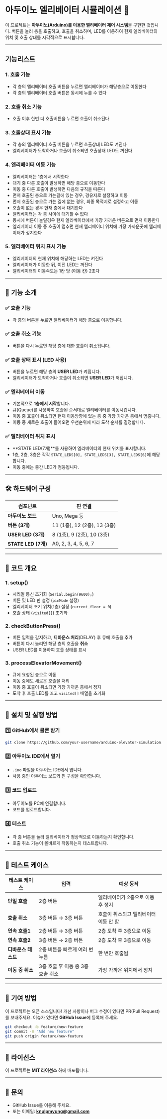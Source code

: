 # 아두이노 엘리베이터 시뮬레이션 🚀

이 프로젝트는 **아두이노(Arduino)를 이용한 엘리베이터 제어 시스템**을 구현한 것입니다. 버튼을 눌러 층을 호출하고, 호출을 취소하며, LED를 이용하여 현재 엘리베이터의 위치 및 호출 상태를 시각적으로 표시합니다.

---

## 기능리스트

### **1. 호출 기능**
- 각 층의 엘리베이터 호출 버튼을 누르면 엘리베이터가 해당층으로 이동한다
- 각 층의 엘리베이터 호출 버튼은 동시에 누를 수 있다


### **2. 호출 취소 기능**
- 호출 이후 한번 더 호출버튼을 누르면 호출이 취소된다
	

### **3. 호출상태 표시 기능**
- 각 층의 엘리베이터 호출 버튼을 누르면 호출상태 LED도 켜진다
- 엘리베이터가 도착하거나 호출이 취소되면 호출상태 LED도 꺼진다
	

### **4. 엘리베이터 이동 기능**
- 엘리베이터는 1층에서 시작한다
- 대기 중 다른 호출이 발생하면 해당 층으로 이동한다
- 이동 중 다른 호출이 발생하면 다음의 규칙을 따른다
 - 먼저 호출된 층으로 가는길에 있는 경우, 경유지로 설정하고 이동
 - 먼저 호출된 층으로 가는 길에 없는 경우, 최종 목적지로 설정하고 이동
- 호출이 없는 경우 현재 층에서 대기한다
- 엘리베이터는 각 층 사이에 대기할 수 없다
- 동시에 버튼이 눌릴경우 현재 엘리베이터에서 가장 가까운 버튼으로 먼저 이동한다
- 엘리베이터 이동 중 호출이 멈추면 현재 엘리베이터 위치에 가장 가까운곳에 엘리베이터가 정지한다


### **5. 엘리베이터 위치 표시 기능**
- 엘리베이터의 현재 위치에 해당하는 LED는 켜진다
- 엘리베이터가 이동한 뒤, 이전 LED는 꺼진다
- 엘리베이터의 이동속도는 1칸 당 (이동 칸) 2초다 


---

## 📌 기능 소개

### ✅ 호출 기능
- 각 층의 버튼을 누르면 엘리베이터가 해당 층으로 이동합니다.

### ✅ 호출 취소 기능
- 버튼을 다시 누르면 해당 층에 대한 호출이 취소됩니다.

### ✅ 호출 상태 표시 (LED 사용)
- 버튼을 누르면 해당 층의 **USER LED**가 켜집니다.
- 엘리베이터가 도착하거나 호출이 취소되면 **USER LED**가 꺼집니다.

### ✅ 엘리베이터 이동
- 기본적으로 **1층에서 시작**합니다.
- 큐(Queue)를 사용하여 호출된 순서대로 엘리베이터를 이동시킵니다.
- 이동 중 호출이 취소되면 현재 이동방향에 있는 층 중 가장 가까운 층에서 멈춥니다. 
- 이동 중 새로운 호출이 들어오면 우선순위에 따라 도착 순서를 결정합니다.

### ✅ 엘리베이터 위치 표시
- **STATE LED(7개)**를 사용하여 엘리베이터의 현재 위치를 표시합니다.
- 1층, 2층, 3층은 각각 `STATE_LEDS[0], STATE_LEDS[3], STATE_LEDS[6]`에 해당합니다.
- 이동 중에는 중간 LED가 점등됩니다.

---

## 🛠 하드웨어 구성

| 컴포넌트 | 핀 연결 |
|----------|--------|
| **아두이노 보드** | Uno, Mega 등 |
| **버튼 (3개)** | 11 (1층), 12 (2층), 13 (3층) |
| **USER LED (3개)** | 8 (1층), 9 (2층), 10 (3층) |
| **STATE LED (7개)** | A0, 2, 3, 4, 5, 6, 7 |

---

## 🔧 코드 개요

### **1. setup()**
- 시리얼 통신 초기화 (`Serial.begin(9600);`)
- 버튼 및 LED 핀 설정 (`pinMode` 설정)
- 엘리베이터 초기 위치(1층) 설정 (`current_floor = 0`)
- 호출 상태 (`visited[]`) 초기화

### **2. checkButtonPress()**
- 버튼 입력을 감지하고, **디바운스 처리**(DELAY) 후 큐에 호출을 추가
- 버튼이 다시 눌리면 해당 층의 호출을 **취소**
- USER LED를 이용하여 호출 상태를 표시

### **3. processElevatorMovement()**
- 큐에 요청된 층으로 이동
- 이동 중에도 새로운 호출을 처리
- 이동 중 호출이 취소되면 가장 가까운 층에서 정지
- 도착 후 호출 LED를 끄고 `visited[]` 배열을 초기화

---

## 🚀 설치 및 실행 방법

### 1️⃣ GitHub에서 클론 받기
```bash
git clone https://github.com/your-username/arduino-elevator-simulation.git
```

### 2️⃣ 아두이노 IDE에서 열기
- `.ino` 파일을 아두이노 IDE에서 엽니다.
- 사용 중인 아두이노 보드와 핀 구성을 확인합니다.

### 3️⃣ 코드 업로드
- 아두이노를 PC에 연결합니다.
- 코드를 업로드합니다.

### 4️⃣ 테스트
- 각 층 버튼을 눌러 엘리베이터가 정상적으로 이동하는지 확인합니다.
- 호출 취소 기능이 올바르게 작동하는지 테스트합니다.

---

## 🧪 테스트 케이스

| 테스트 케이스 | 입력 | 예상 동작 |
|--------------|------|----------|
| **단일 호출** | 2층 버튼 | 엘리베이터가 2층으로 이동 후 정지 |
| **호출 취소** | 3층 버튼 → 3층 버튼 | 호출이 취소되고 엘리베이터 이동 안 함 |
| **연속 호출1** | 2층 버튼 → 3층 버튼 | 2층 도착 후 3층으로 이동 |
| **연속 호출2** | 3층 버튼 → 2층 버튼 | 2층 도착 후 3층으로 이동 |
| **디바운스 테스트** | 2층 버튼을 빠르게 여러 번 누름 | 한 번만 호출됨 |
| **이동 중 취소** | 3층 호출 후 이동 중 3층 호출 취소 | 가장 가까운 위치에서 정지 |


---

## 🤝 기여 방법

이 프로젝트는 오픈 소스입니다! 개선 사항이나 버그 수정이 있다면 PR(Pull Request)를 보내주세요. 이슈가 있다면 **GitHub Issue**에 등록해 주세요.

```bash
git checkout -b feature/new-feature
git commit -m "Add new feature"
git push origin feature/new-feature
```

---

## 📜 라이선스

이 프로젝트는 **MIT 라이선스** 하에 배포됩니다.

---

## 📢 문의

- GitHub Issue를 이용해 주세요.
- 또는 이메일: **knulpmyung@gmail.com**



